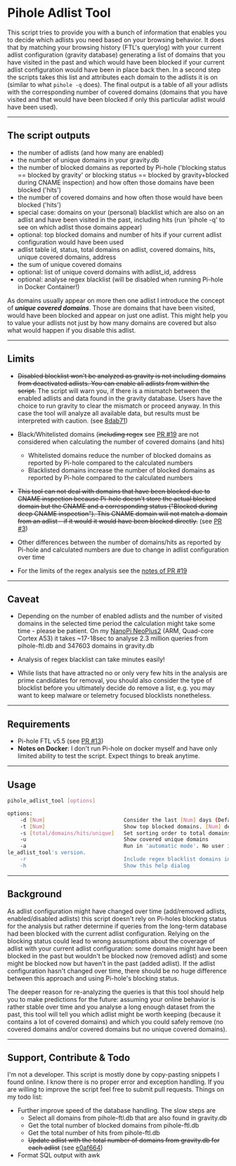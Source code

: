 # Pihole Adlist Tool

This script tries to provide you with a bunch of information that enables you to decide which adlists you need based on your browsing behavior. It does that by matching your browsing history (FTL's querylog) with your current adlist configuration (gravity database) generating a list of domains that you have visited in the past and which would have been blocked if your current adlist configuration would have been in place back then.
In a second step the scripts takes this list and attributes each domain to the adlists it is on (similar to what `pihole -q` does).
The final output is a table of all your adlists with the corresponding number of covered domains (domains that you have visited and that would have been blocked if only this particular adlist would have been used).

---

## The script outputs

- the number of adlists (and how many are enabled)
- the number of unique domains in your gravity.db
- the number of blocked domains as reported by Pi-hole ('blocking status == blocked by gravity' or blocking status == blocked by gravity+blocked during CNAME inspection) and how often those domains have been blocked ('hits')
- the number of covered domains and how often those would have been blocked ('hits')
- special case: domains on your (personal) blacklist which are also on an adlist and have been visited in the past, including hits (run 'pihole -q' to see on which adlist those domains appear)
- optional: top blocked domains and number of hits if your current adlist configuration would have been used
- adlist table
    id, status, total domains on adlist, covered domains, hits, unique covered domains, address
- the sum of unique covered domains
- optional: list of unique coverd domains with adlist_id, address
- optional: analyse regex blacklist (will be disabled when running Pi-hole in Docker Container!)

As domains usually appear on more then one adlist I introduce the concept of ***unique covered domains***. Those are domains that have been visited, would have been blocked and appear on just one adlist. This might help you to value your adlists not just by how many domains are covered but also what would happen if you disable this adlist.

---

## Limits

- ~~Disabled blocklist won't be analyzed as gravity is not including domains from deactivated adlists. You can enable all adlists from within the script.~~
The script will warn you, if there is a mismatch between the enabled adlists and data found in the gravity database. Users have the choice to run gravity to clear the mismatch or proceed anyway. In this case the tool will analyze all available data, but results must be interpreted with caution. (see [8dab71](https://github.com/yubiuser/pihole_adlist_tool/commit/8dab71836c1b2407c9626b17fd592399a7ef0b58))

- Black/Whitelisted domains (~~including regex~~ see [PR #19](https://github.com/yubiuser/pihole_adlist_tool/pull/19) are not considered when calculating the number of covered domains (and hits)
  - Whitelisted domains reduce the number of blocked domains as reported by Pi-hole compared to the calculated numbers
  - Blacklisted domains increase the number of blocked domains as reported by Pi-hole compared to the calculated numbers

- ~~This tool can not deal with domains that have been blocked due to CNAME inspection because Pi-hole doesn't store the actual blocked domain but the CNAME and a corresponding status ("Blocked during deep CNAME inspection"). This CNAME domain will not match a domain from an adlist - if it would it would have been blocked directly.~~ (see [PR #3](https://github.com/yubiuser/pihole_adlist_tool/pull/3))

- Other differences between the number of domains/hits as reported by Pi-hole and calculated numbers are due to change in adlist configuration over time

- For the limits of the regex analysis see the [notes of PR #19](https://github.com/yubiuser/pihole_adlist_tool/pull/19)

---

## Caveat

- Depending on the number of enabled adlists and the number of visited domains in the selected time period the calculation might take some time - please be patient.
On my [NanoPi NeoPlus2](http://wiki.friendlyarm.com/wiki/index.php/NanoPi_NEO_Plus2)  (ARM, Quad-core Cortex A53)  it takes ~17-18sec to analyse 2.3 million queries from pihole-ftl.db and 347603 domains in gravity.db

- Analysis of regex blacklist can take minutes easily!

- While lists that have attracted no or only very few hits in the analysis are prime candidates for removal, you should also consider the type of blocklist before you ultimately decide do remove a list, e.g. you may want to keep malware or telemetry focused blocklists nonetheless.

---

## Requirements

- Pi-hole FTL v5.5 (see [PR #13](https://github.com/yubiuser/pihole_adlist_tool/pull/13))
- **Notes on Docker**:  I don't run Pi-hole on docker myself and have only limited ability to test the script. Expect things to break anytime.

---

## Usage

```bash
pihole_adlist_tool [options]

options:
    -d [Num]                         Consider the last [Num] days (Default: 30). Enter 0 for all-time analysis.
    -t [Num]                         Show top blocked domains. [Num] defines the number to show.
    -s [total/domains/hits/unique]   Set sorting order to total domains, domains covered, hits covered or unique covered domains DESC. (Default sorting: id ASC)
    -u                               Show covered unique domains
    -a                               Run in 'automatic mode'. No user input is required at all, assuming default choice would be to leave everything untouched.
le_adlist_tool's version.
    -r                               Include regex blacklist domains in analysis
    -h                               Show this help dialog

```

---

## Background

As adlist configuration might have changed over time (add/removed adlists, enabled/disabled adlists) this script doesn't rely on Pi-holes blocking status for the analysis but rather determine if queries from the long-term database had been blocked with the current adlist configuration. Relying on the blocking status could lead to wrong assumptions about the  coverage of adlist with your current adlist configuration: some domains might have been blocked in the past but wouldn't be blocked now (removed adlist) and some might be blocked now but haven't in the past (added adlist). If the adlist configuration hasn't changed over time, there should be no huge difference between this approach and using Pi-hole's blocking status.

The deeper reason for re-analyzing the queries is that this tool should help you to make predictions for the future: assuming your online behavior is rather stable over time and you analyse a long enough dataset from the past, this tool will tell you which adlist might be worth keeping (because it contains a lot of covered domains) and which you could safely remove (no covered domains and/or covered domains but no unique covered domains).

---

## Support, Contribute & Todo

I'm not a developer. This script is mostly done by copy-pasting snippets I found online. I know there is no proper error and exception handling. If you are willing to improve the script feel free to submit pull requests. Things on my todo list:

- Further improve speed of the database handling. The slow steps are
  - Select all domains from pihole-ftl.db that are also found in gravity.db
  - Get the total number of blocked domains from pihole-ftl.db
  - Get the total number of hits from pihole-ftl.db
  - ~~Update adlist with the total number of domains from gravity.db for each adlist~~ (see  [e0af664](https://github.com/yubiuser/pihole_adlist_tool/commit/e0af6642487515a28c4d1c7eb91f19def634ddce))
- Format SQL output with awk
